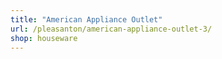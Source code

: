 ```yaml
---
title: "American Appliance Outlet"
url: /pleasanton/american-appliance-outlet-3/
shop: houseware
---
```

